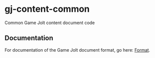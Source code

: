 # gj-content-common

Common Game Jolt content document code

## Documentation

For documentation of the Game Jolt document format, go here: [Format](/docs/format.md).
